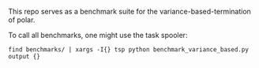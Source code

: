 This repo serves as a benchmark suite for the variance-based-termination of polar.

To call all benchmarks, one might use the task spooler:

```
find benchmarks/ | xargs -I{} tsp python benchmark_variance_based.py output {}
```